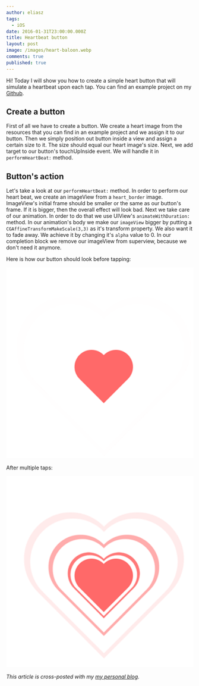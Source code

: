 ```yaml
---
author: eliasz
tags:
  - iOS
date: 2016-01-31T23:00:00.000Z
title: Heartbeat button
layout: post
image: /images/heart-baloon.webp
comments: true
published: true
---
```

Hi! Today I will show you how to create a simple heart button that will simulate a heartbeat upon each tap. You can find an example project on my [Github](https://github.com/Eluss/HeartbeatDemo.git).

## Create a button

First of all we have to create a button. We create a heart image from the resources that you can find in an example project and we assign it to our button. Then we simply position out button inside a view and assign a certain size to it. The size should equal our heart image's size. Next, we add target to our button's touchUpInside event. We will handle it in `performHeartBeat:` method.

<script src="https://gist.github.com/Eluss/55b316c52c5a054141a7.js"></script>

## Button's action

Let's take a look at our `performHeartBeat:` method. In order to perform our heart beat, we create an imageView from a `heart_border` image. ImageView's initial frame should be smaller or the same as our button's frame. If it is bigger, then the overall effect will look bad. Next we take care of our animation. In order to do that we use UIView's `animateWithDuration:` method. In our animation's body we make our `imageView` bigger by putting a `CGAffineTransformMakeScale(3,3)` as it's transform property. We also want it to fade away. We achieve it by changing it's `alpha` value to 0. In our completion block we remove our imageView from superview, because we don't need it anymore.

<script src="https://gist.github.com/Eluss/4e9734142e61bf038548.js"></script>

Here is how our button should look before tapping:

![Inactive button](/images/heartbeat-inactive.png)

After multiple taps:

![Active button](/images/heartbeat-active.png)

*This article is cross-posted with my [my personal blog](http://eluss.github.io/).*